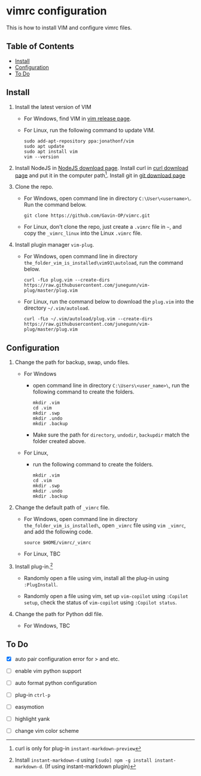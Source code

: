 # vimrc configuration <!-- omit in toc -->

This is how to install VIM and configure vimrc files.

## Table of Contents <!-- omit in toc -->

- [Install](#install)
- [Configuration](#configuration)
- [To Do](#to-do)


## Install

1. Install the latest version of VIM

    - For Windows, find VIM in [vim release page](https://github.com/vim/vim-win32-installer/releases). 

    - For Linux, run the following command to update VIM.

        ```Shell
        sudo add-apt-repository ppa:jonathonf/vim
        sudo apt update
        sudo apt install vim
        vim --version
        ```

2. Install NodeJS in [NodeJS download page](https://nodejs.org/en/download). Install curl in [curl download page](https://curl.se/windows/) and put it in the computer path[^1]. Install git in [git download page](https://git-scm.com/downloads)

[^1]: curl is only for plug-in `instant-markdown-preview`

3. Clone the repo.  

    - For Windows, open command line in directory `C:\User\<username>\`. Run the command below.

        ```Shell
        git clone https://github.com/Gavin-OP/vimrc.git
        ```
    - For Linux, don't clone the repo, just create a `.vimrc` file in `~`, and copy the `_vimrc_linux` into the Linux `.vimrc` file.  

4. Install plugin manager `vim-plug`.   

    - For Windows, open command line in directory `the_folder_vim_is_installed\vim91\autoload`, run the command below.

        ```Shell
        curl -fLo plug.vim --create-dirs https://raw.githubusercontent.com/junegunn/vim-plug/master/plug.vim
        ```
    - For Linux, run the command below to download the `plug.vim` into the directory `~/.vim/autoload`.

        ```Shell
        curl -fLo ~/.vim/autoload/plug.vim --create-dirs https://raw.githubusercontent.com/junegunn/vim-plug/master/plug.vim  
        ```

## Configuration

1. Change the path for backup, swap, undo files.  

    - For Windows  

        - open command line in directory `C:\Users\<user_name>\`, run the following command to create the folders.
       
            ```Shell
            mkdir .vim
            cd .vim
            mkdir .swp
            mkdir .undo
            mkdir .backup
            ```
            
        - Make sure the path for `directory`, `undodir`, `backupdir` match the folder created above.   

    - For Linux, 

        - run the following command to create the folders.
    
            ```Shell
            mkdir .vim
            cd .vim
            mkdir .swp
            mkdir .undo
            mkdir .backup
            ```
2. Change the default path of `_vimrc` file.  

    - For Windows, open command line in directory `the_folder_vim_is_installed\`, open `_vimrc` file using `vim _vimrc`, and add the following code.

        ```shell
        source $HOME/vimrc/_vimrc
        ```
    - For Linux, TBC  

3. Install plug-in.[^2]

    - Randomly open a file using vim, install all the plug-in using `:PlugInstall`.

    - Randomly open a file using vim, set up `vim-copilot` using `:Copilot setup`, check the status of `vim-copilot` using `:Copilot status`.  


[^2]: Install `instant-markdown-d` using `[sudo] npm -g install instant-markdown-d`. (If using instant-markdown plugin)    

4. Change the path for Python ddl file. 

    - For Windows, TBC
    

## To Do

- [x] auto pair configuration error for > and etc. 
- [ ] enable vim python support  
- [ ] auto format python configuration  
- [ ] plug-in `ctrl-p`
- [ ] easymotion
- [ ] highlight yank
- [ ] change vim color scheme


